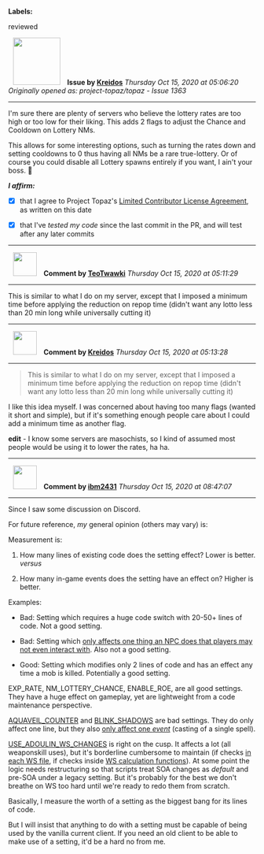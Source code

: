 **Labels:**

reviewed



<a href="https://github.com/Kreidos"><img src="https://avatars0.githubusercontent.com/u/12466395?v=4" width="96" height="96" hspace="10"></img></a> **Issue by [Kreidos](https://github.com/Kreidos)**
_Thursday Oct 15, 2020 at 05:06:20_
_Originally opened as: project-topaz/topaz - Issue 1363_

----

I'm sure there are plenty of servers who believe the lottery rates are too high or too low for their liking. This adds 2 flags to adjust the Chance and Cooldown on Lottery NMs.

This allows for some interesting options, such as turning the rates down and setting cooldowns to 0 thus having all NMs be a rare true-lottery. Or of course you could disable all Lottery spawns entirely if you want, I ain't your boss. :shrug: 

<!-- place 'x' mark between square [] brackets to affirm: -->
**_I affirm:_**
- [x] that I agree to Project Topaz's [Limited Contributor License Agreement](http://project-topaz.com/blob/release/CONTRIBUTOR_AGREEMENT.md), as written on this date
- [x] that I've _tested my code_ since the last commit in the PR, and will test after any later commits




----
<a href="https://github.com/TeoTwawki"><img src="https://avatars0.githubusercontent.com/u/6871475?v=4" width="48" height="48" hspace="10"></img></a> **Comment by [TeoTwawki](https://github.com/TeoTwawki)**
_Thursday Oct 15, 2020 at 05:11:29_

----

This is similar to what I do on my server, except that I imposed a minimum time before applying the reduction on repop time (didn't want any lotto less than 20 min long while universally cutting it)


----
<a href="https://github.com/Kreidos"><img src="https://avatars0.githubusercontent.com/u/12466395?v=4" width="48" height="48" hspace="10"></img></a> **Comment by [Kreidos](https://github.com/Kreidos)**
_Thursday Oct 15, 2020 at 05:13:28_

----

> This is similar to what I do on my server, except that I imposed a minimum time before applying the reduction on repop time (didn't want any lotto less than 20 min long while universally cutting it)

I like this idea myself. I was concerned about having too many flags (wanted it short and simple), but if it's something enough people care about I could add a minimum time as another flag.

**edit** - I know some servers are masochists, so I kind of assumed most people would be using it to lower the rates, ha ha.


----
<a href="https://github.com/ibm2431"><img src="https://avatars3.githubusercontent.com/u/13112942?v=4" width="48" height="48" hspace="10"></img></a> **Comment by [ibm2431](https://github.com/ibm2431)**
_Thursday Oct 15, 2020 at 08:47:07_

----

Since I saw some discussion on Discord.

For future reference, _my_ general opinion (others may vary) is:

Measurement is:
1. How many lines of existing code does the setting effect? Lower is better. _versus_
2. How many in-game events does the setting have an effect on? Higher is better.

Examples:
- Bad: Setting which requires a huge code switch with 20-50+ lines of code. Not a good setting.
- Bad: Setting which [only affects one thing an NPC does that players may not even interact with](https://github.com/project-topaz/topaz/blob/release/scripts/globals/settings.lua#L153). Also not a good setting.
- Good: Setting which modifies only 2 lines of code and has an effect any time a mob is killed. Potentially a good setting.

EXP_RATE, NM_LOTTERY_CHANCE, ENABLE_ROE, are all good settings. They have a huge effect on gameplay, yet are lightweight from a code maintenance perspective.

[AQUAVEIL_COUNTER](https://github.com/project-topaz/topaz/blob/release/scripts/globals/settings.lua#L134) and [BLINK_SHADOWS](https://github.com/project-topaz/topaz/blob/release/scripts/globals/settings.lua#L131) are bad settings. They do only affect one line, but they also [only affect one _event_](https://github.com/project-topaz/topaz/blob/release/scripts/globals/spells/blink.lua#L16) (casting of a single spell).

[USE_ADOULIN_WS_CHANGES](https://github.com/project-topaz/topaz/blob/release/scripts/globals/settings.lua#L82) is right on the cusp. It affects a lot (all weaponskill uses), but it's borderline cumbersome to maintain (if checks [in each WS file](https://github.com/project-topaz/topaz/blob/release/scripts/globals/weaponskills/aeolian_edge.lua#L22-L31), if checks inside [WS calculation functions](https://github.com/project-topaz/topaz/blob/release/scripts/globals/weaponskills.lua#L79-L83)). At some point the logic needs restructuring so that scripts treat SOA changes as _default_ and pre-SOA under a legacy setting. But it's probably for the best we don't breathe on WS too hard until we're ready to redo them from scratch.

Basically, I measure the worth of a setting as the biggest bang for its lines of code.

But I will insist that anything to do with a setting must be capable of being used by the vanilla current client. If you need an old client to be able to make use of a setting, it'd be a hard no from me.

